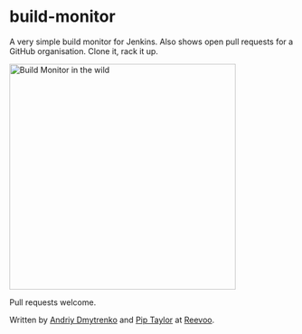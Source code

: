 build-monitor
=============

A very simple build monitor for Jenkins. Also shows open pull requests for a GitHub organisation. Clone it, rack it up.

<img src="http://pics.evilgeek.co.uk/793eb1" width="400" alt="Build Monitor in the wild" />

Pull requests welcome.

Written by [Andriy Dmytrenko](http://github.com/Antti) and [Pip Taylor](http://github.com/pipt) at [Reevoo](http://whimsy.reevoo.com).
